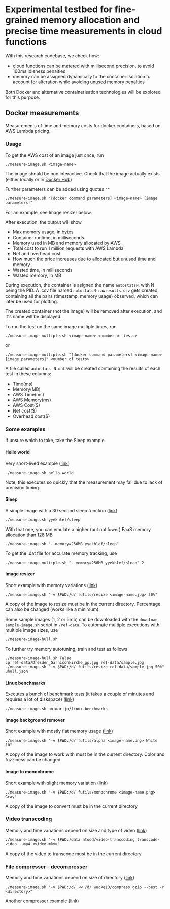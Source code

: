 # Experimental testbed for fine-grained memory allocation and precise time measurements in cloud functions

With this research codebase, we check how:
- cloud functions can be metered with millisecond precision, to avoid 100ms idleness penalties
- memory can be assigned dynamically to the container isolation to account for alteration while avoiding unused memory penalties

Both Docker and alternative containerisation technologies will be explored for this purpose.

## Docker measurements

Measurements of time and memory costs for docker containers, based on AWS Lambda pricing.

### Usage

To get the AWS cost of an image just once, run
```
./measure-image.sh <image-name>
```
The image should be non interactive. Check that the image actually exists (either locally or in [Docker Hub](https://hub.docker.com))

Further parameters can be added using quotes `""`
```
./measure-image.sh "[docker command parameters] <image-name> [image parameters]"
```
For an example, see Image resizer below.

After execution, the output will show 
* Max memory usage, in bytes
* Container runtime, in milliseconds
* Memory used in MB and memory allocated by AWS
* Total cost to run 1 million requests with AWS Lambda
* Net and overhead cost
* How much the price increases due to allocated but unused time and memory
* Wasted time, in milliseconds
* Wasted memory, in MB

During execution, the container is asigned the name `autostatsN`, with N being the PID. A .csv file named `autostatsN-rawresults.csv` gets created, containing all the pairs (timestamp, memory usage) observed, which can later be used for plotting.

The created container (not the image) will be removed after execution, and it's name will be displayed.


To run the test on the same image multiple times, run
```
./measure-image-multiple.sh <image-name> <number of tests>
```
or
```
./measure-image-multiple.sh "[docker command parameters] <image-name> [image parameters]" <number of tests>
```
A file called `autostats-N.dat` will be created containing the results of each test in these columns:
* Time(ms)
* Memory(MB)
* AWS Time(ms)
* AWS Memory(ms)
* AWS Cost($)
* Net cost($)
* Overhead cost($)

### Some examples
If unsure which to take, take the Sleep example.

#### Hello world
Very short-lived example ([link](https://hub.docker.com/_/hello-world))
```
./measure-image.sh hello-world
```
Note, this executes so quickly that the measurement may fail due to lack of precision timing.

#### Sleep
A simple image with a 30 second sleep function ([link](https://hub.docker.com/r/yyekhlef/sleep))
```
./measure-image.sh yyekhlef/sleep
```
With that one, you can emulate a higher (but not lower) FaaS memory allocation than 128 MB
```
./measure-image.sh "--memory=256MB yyekhlef/sleep"
```
To get the .dat file for accurate memory tracking, use
```
./measure-image-multiple.sh "--memory=256MB yyekhlef/sleep" 2
```

#### Image resizer
Short example with memory variations ([link](https://hub.docker.com/r/futils/resize))
```
./measure-image.sh "-v $PWD:/d/ futils/resize <image-name.jpg> 50%"
```
A copy of the image to resize must be in the current directory.
Percentage can also be changed (works like a minimum).

Some sample images (1, 2 or 5mb) can be downloaded with the `download-sample-image.sh` script in `/ref-data`.
To automate multiple executions with multiple image sizes, use
```
./measure-image-hull.sh
```
To further try memory autotuning, train and test as follows
```
./measure-image-hull.sh False
cp ref-data/Dresden_Garnisonkirche_gp.jpg ref-data/sample.jpg
./measure-image.sh "-v $PWD:/d/ futils/resize ref-data/sample.jpg 50%" uhull.json
```

#### Linux benchmarks
Executes a bunch of benchmark tests (it takes a couple of minutes and requires a lot of diskspace) ([link](https://hub.docker.com/r/unimarijo/linux-benchmarks))
```
./measure-image.sh unimarijo/linux-benchmarks
```

#### Image background remover
Short example with mostly flat memory usage ([link](https://hub.docker.com/r/futils/alpha))
```
./measure-image.sh "-v $PWD:/d/ futils/alpha <image-name.png> White 10"
```
A copy of the image to work with must be in the current directory.
Color and fuzziness can be changed

#### Image to monochrome
Short example with slight memory variation ([link](https://hub.docker.com/r/futils/monochrome))
```
./measure-image.sh "-v $PWD:/d/ futils/monochrome <image-name.png> Gray"
```
A copy of the image to convert must be in the current directory

### Video transcoding
Memory and time variations depend on size and type of video ([link](https://hub.docker.com/r/ntodd/video-transcoding))
```
./measure-image.sh "-v $PWD:/data ntodd/video-transcoding transcode-video --mp4 <video.mkv>"
```
A copy of the video to transcode must be in the current directory

### File compresser - decompresser
Memory and time variations depend on size of directory ([link](https://hub.docker.com/r/wucke13/compress))
```
./measure-image.sh "-v $PWD:/d/ -w /d/ wucke13/compress gzip --best -r <directory>"
```

Another compresser example ([link](https://hub.docker.com/r/lion86/compression-toolkit))
